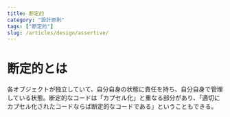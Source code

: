 ```yaml
---
title: 断定的
category: "設計原則"
tags: ["断定的"]
slug: /articles/design/assertive/
---
```


# 断定的とは
各オブジェクトが独立していて、自分自身の状態に責任を持ち、自分自身で管理している状態。断定的なコードは「カプセル化」と重なる部分があり、「適切にカプセル化されたコードならば断定的なコードである」ということもできる。
